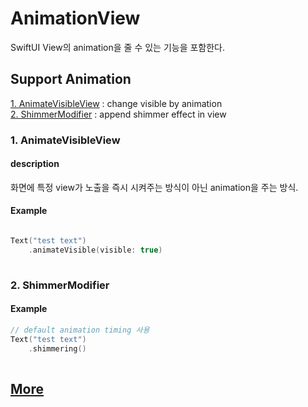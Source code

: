 # AnimationView

SwiftUI View의 animation을 줄 수 있는 기능을 포함한다.

## Support Animation 

[1. AnimateVisibleView](#1-animatevisibleview) : change visible by animation \
[2. ShimmerModifier](#2-shimmermodifier) : append shimmer effect in view   

### 1. AnimateVisibleView

#### description
화면에 특정 view가 노출을 즉시 시켜주는 방식이 아닌 animation을 주는 방식.

#### Example
``` Swift

Text("test text")
    .animateVisible(visible: true)
    
```

### 2. ShimmerModifier


#### Example

``` Swift
// default animation timing 사용 
Text("test text")
    .shimmering()
        
```


## [More](../Documentation/AnimationView/Home) 
